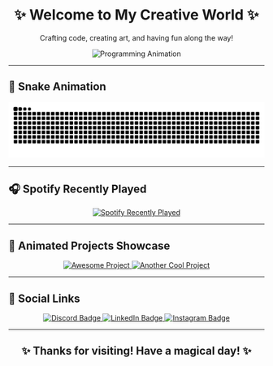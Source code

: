 <h1 align="center">✨ Welcome to My Creative World ✨</h1>

<p align="center">Crafting code, creating art, and having fun along the way!</p>

<div align="center">
  <img src="https://media.giphy.com/media/qgQUggAC3Pfv687qPC/giphy.gif" height="300" alt="Programming Animation" />
</div>

---

## 🐍 Snake Animation

<div align="center">
  <img src="https://raw.githubusercontent.com/yasinkhoshbakht/yasinkhoshbakht/output/snake.svg" alt="Snake Animation" />
</div>

---

## 🎧 Spotify Recently Played

<div align="center">
  <a href="https://open.spotify.com/user/yasin_wolf">
    <img src="https://spotify-recently-played-readme.vercel.app/api?user=yasin_wolf&count=5&unique=false" alt="Spotify Recently Played" />
  </a>
</div>

---

## 🌈 Animated Projects Showcase

<div align="center">
  <a href="https://github.com/yasinkhoshbakht/awesome-project">
    <img src="https://github-readme-stats.vercel.app/api/pin/?username=yasinkhoshbakht&repo=awesome-project&theme=radical&hide_border=true" alt="Awesome Project" />
  </a>
  <a href="https://github.com/yasinkhoshbakht/another-cool-project">
    <img src="https://github-readme-stats.vercel.app/api/pin/?username=yasinkhoshbakht&repo=another-cool-project&theme=radical&hide_border=true" alt="Another Cool Project" />
  </a>
</div>

---

## 💬 Social Links

<div align="center">
  <a href="https://discord.gg/jPUFM6eqWQ" target="_blank">
    <img src="https://img.shields.io/badge/Discord-%237289DA.svg?style=for-the-badge&logo=discord&logoColor=white" alt="Discord Badge" />
  </a>
  <a href="https://linkedin.com/in/yasin-wolf" target="_blank">
    <img src="https://img.shields.io/badge/LinkedIn-%230077B5.svg?style=for-the-badge&logo=linkedin&logoColor=white" alt="LinkedIn Badge" />
  </a>
  <a href="https://instagram.com/sadbouy.7" target="_blank">
    <img src="https://img.shields.io/badge/Instagram-%23E4405F.svg?style=for-the-badge&logo=instagram&logoColor=white" alt="Instagram Badge" />
  </a>
</div>

---

<h2 align="center">✨ Thanks for visiting! Have a magical day! ✨</h2>

